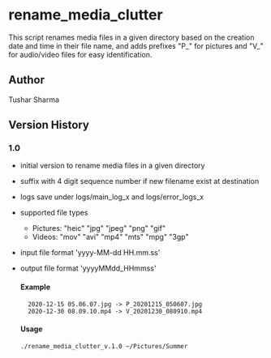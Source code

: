 # rename_media_clutter
This script renames media files in a given directory based on the creation date and time in their file name, and adds prefixes "P_" for pictures and "V_" for audio/video files for easy identification.

## Author
Tushar Sharma

## Version History

### 1.0
- initial version to rename media files in a given directory
- suffix with 4 digit sequence number if new filename exist at destination
- logs save under logs/main_log_x and logs/error_logs_x
- supported file types
    - Pictures: "heic" "jpg" "jpeg" "png" "gif"
    - Videos: "mov" "avi" "mp4" "mts" "mpg" "3gp"
- input file format 'yyyy-MM-dd HH.mm.ss'
- output file format 'yyyyMMdd_HHmmss'

    #### Example
        2020-12-15 05.06.07.jpg -> P_20201215_050607.jpg
        2020-12-30 08.09.10.mp4 -> V_20201230_080910.mp4
  
    #### Usage
    ```sh
    ./rename_media_clutter_v.1.0 ~/Pictures/Summer
    ```

